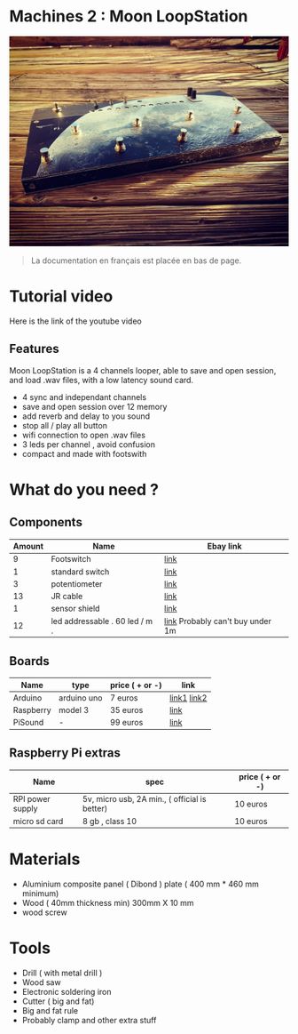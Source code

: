 # Machines 2 : Moon LoopStation

![mon image](docs/img/front.jpg)



> La documentation en français est placée en bas de page.



# Tutorial video

Here is the link of the youtube video

## Features

Moon LoopStation is a 4 channels looper, able to save and open session, and load .wav files, with a low latency sound card.

- 4 sync and independant channels
- save and open session over 12 memory
- add reverb and delay to you sound
- stop all / play all button
- wifi connection to open .wav files
- 3 leds per channel , avoid confusion
- compact and made with footswith



# What do you need ?



## Components



| Amount | Name                           | Ebay link                                                    |
| ------ | ------------------------------ | ------------------------------------------------------------ |
| 9      | Footswitch                     | [link](https://www.ebay.com/sch/i.html?_from=R40&_nkw=momentary+foot+switch+guitar) |
| 1      | standard switch                | [link](https://www.ebay.com/sch/i.html?_from=R40&_nkw=push+button+switch) |
| 3      | potentiometer                  | [link](https://www.ebay.com/sch/i.html?_from=R40&_nkw=potentiometer) |
| 13     | JR cable                       | [link](https://www.ebay.com/sch/i.html?_from=R40&_nkw=jr+cable) |
| 1      | sensor shield                  | [link](https://www.ebay.com/sch/i.html?_from=R40&_nkw=sensor+shield) |
| 12     | led addressable . 60 led / m . | [link](https://www.ebay.com/sch/i.html?_from=R40&_trksid=m570.l1313&_nkw=WS2812+60leds%2Fm) Probably can't buy under 1m |

## Boards



| Name      | type        | price ( + or -) | link                                                         |
| --------- | ----------- | --------------- | ------------------------------------------------------------ |
| Arduino   | arduino uno | 7 euros         | [link1](http://arduino.cc) [link2](https://www.ebay.com/sch/i.html?_from=R40&_trksid=m570.l1313&_nkw=uno+arduino+board+-ch340) |
| Raspberry | model 3     | 35 euros        | [link](https://www.kubii.fr/les-cartes-raspberry-pi/1628-raspberry-pi-3-modele-b-1-gb-kubii-640522710850.html) |
| PiSound   | -           | 99 euros        | [link](http://blockas.io)                                    |



## Raspberry Pi extras

| Name             | spec                                          | price ( + or -) |
| ---------------- | --------------------------------------------- | --------------- |
| RPI power supply | 5v, micro usb, 2A min., ( official is better) | 10 euros        |
| micro sd card    | 8 gb , class 10                               | 10 euros        |



# Materials

- Aluminium composite panel ( Dibond ) plate ( 400 mm * 460 mm minimum)
- Wood ( 40mm thickness min)  300mm X 10 mm
- wood screw



# Tools

- Drill ( with metal drill )
- Wood saw
- Electronic soldering iron
- Cutter ( big and fat)
- Big and fat rule
- Probably clamp and other extra stuff